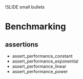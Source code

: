 !SLIDE small bullets

# Benchmarking #

## assertions ##

* assert\_performance\_constant
* assert\_performance\_exponential
* assert\_performance\_linear
* assert\_performance\_power


